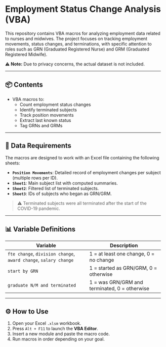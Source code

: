 # Employment Status Change Analysis (VBA)

This repository contains VBA macros for analyzing employment data related to nurses and midwives. The project focuses on tracking employment movements, status changes, and terminations, with specific attention to roles such as GRN (Graduated Registered Nurse) and GRM (Graduated Registered Midwife).

⚠️ **Note:** Due to privacy concerns, the actual dataset is not included.

---

## 📦 Contents

- VBA macros to:
  - Count employment status changes
  - Identify terminated subjects
  - Track position movements
  - Extract last known status
  - Tag GRNs and GRMs

---

## 🧾 Data Requirements

The macros are designed to work with an Excel file containing the following sheets:

- **`Position Movements`**: Detailed record of employment changes per subject (multiple rows per ID).
- **`Sheet1`**: Main subject list with computed summaries.
- **`Sheet2`**: Filtered list of terminated subjects.
- **`Sheet3`**: IDs of subjects who began as GRN/GRM.

> ⚠️ Terminated subjects were all terminated after the start of the COVID-19 pandemic.

---

## 📊 Variable Definitions

| Variable                         | Description                                             |
|----------------------------------|---------------------------------------------------------|
| `fte change`, `division change`, `award change`, `salary change` | 1 = at least one change, 0 = no change                |
| `start by GRN`                  | 1 = started as GRN/GRM, 0 = otherwise                   |
| `graduate N/M and terminated`   | 1 = was GRN/GRM and terminated, 0 = otherwise           |

---

## ⚙️ How to Use

1. Open your Excel `.xlsm` workbook.
2. Press `Alt + F11` to launch the **VBA Editor**.
3. Insert a new module and paste the macro code.
4. Run macros in order depending on your goal.

